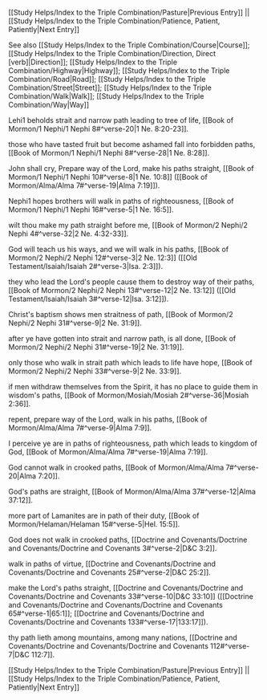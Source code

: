 [[Study Helps/Index to the Triple Combination/Pasture|Previous Entry]]  ||  [[Study Helps/Index to the Triple Combination/Patience, Patient, Patiently|Next Entry]]

 See also [[Study Helps/Index to the Triple Combination/Course|Course]]; [[Study Helps/Index to the Triple Combination/Direction, Direct [verb]|Direction]]; [[Study Helps/Index to the Triple Combination/Highway|Highway]]; [[Study Helps/Index to the Triple Combination/Road|Road]]; [[Study Helps/Index to the Triple Combination/Street|Street]]; [[Study Helps/Index to the Triple Combination/Walk|Walk]]; [[Study Helps/Index to the Triple Combination/Way|Way]]

 Lehi1 beholds strait and narrow path leading to tree of life, [[Book of Mormon/1 Nephi/1 Nephi 8#^verse-20|1 Ne. 8:20-23]].

 those who have tasted fruit but become ashamed fall into forbidden paths, [[Book of Mormon/1 Nephi/1 Nephi 8#^verse-28|1 Ne. 8:28]].

 John shall cry, Prepare way of the Lord, make his paths straight, [[Book of Mormon/1 Nephi/1 Nephi 10#^verse-8|1 Ne. 10:8]] ([[Book of Mormon/Alma/Alma 7#^verse-19|Alma 7:19]]).

 Nephi1 hopes brothers will walk in paths of righteousness, [[Book of Mormon/1 Nephi/1 Nephi 16#^verse-5|1 Ne. 16:5]].

 wilt thou make my path straight before me, [[Book of Mormon/2 Nephi/2 Nephi 4#^verse-32|2 Ne. 4:32-33]].

 God will teach us his ways, and we will walk in his paths, [[Book of Mormon/2 Nephi/2 Nephi 12#^verse-3|2 Ne. 12:3]] ([[Old Testament/Isaiah/Isaiah 2#^verse-3|Isa. 2:3]]).

 they who lead the Lord's people cause them to destroy way of their paths, [[Book of Mormon/2 Nephi/2 Nephi 13#^verse-12|2 Ne. 13:12]] ([[Old Testament/Isaiah/Isaiah 3#^verse-12|Isa. 3:12]]).

 Christ's baptism shows men straitness of path, [[Book of Mormon/2 Nephi/2 Nephi 31#^verse-9|2 Ne. 31:9]].

 after ye have gotten into strait and narrow path, is all done, [[Book of Mormon/2 Nephi/2 Nephi 31#^verse-19|2 Ne. 31:19]].

 only those who walk in strait path which leads to life have hope, [[Book of Mormon/2 Nephi/2 Nephi 33#^verse-9|2 Ne. 33:9]].

 if men withdraw themselves from the Spirit, it has no place to guide them in wisdom's paths, [[Book of Mormon/Mosiah/Mosiah 2#^verse-36|Mosiah 2:36]].

 repent, prepare way of the Lord, walk in his paths, [[Book of Mormon/Alma/Alma 7#^verse-9|Alma 7:9]].

 I perceive ye are in paths of righteousness, path which leads to kingdom of God, [[Book of Mormon/Alma/Alma 7#^verse-19|Alma 7:19]].

 God cannot walk in crooked paths, [[Book of Mormon/Alma/Alma 7#^verse-20|Alma 7:20]].

 God's paths are straight, [[Book of Mormon/Alma/Alma 37#^verse-12|Alma 37:12]].

 more part of Lamanites are in path of their duty, [[Book of Mormon/Helaman/Helaman 15#^verse-5|Hel. 15:5]].

 God does not walk in crooked paths, [[Doctrine and Covenants/Doctrine and Covenants/Doctrine and Covenants 3#^verse-2|D&C 3:2]].

 walk in paths of virtue, [[Doctrine and Covenants/Doctrine and Covenants/Doctrine and Covenants 25#^verse-2|D&C 25:2]].

 make the Lord's paths straight, [[Doctrine and Covenants/Doctrine and Covenants/Doctrine and Covenants 33#^verse-10|D&C 33:10]] ([[Doctrine and Covenants/Doctrine and Covenants/Doctrine and Covenants 65#^verse-1|65:1]]; [[Doctrine and Covenants/Doctrine and Covenants/Doctrine and Covenants 133#^verse-17|133:17]]).

 thy path lieth among mountains, among many nations, [[Doctrine and Covenants/Doctrine and Covenants/Doctrine and Covenants 112#^verse-7|D&C 112:7]].

[[Study Helps/Index to the Triple Combination/Pasture|Previous Entry]]  ||  [[Study Helps/Index to the Triple Combination/Patience, Patient, Patiently|Next Entry]]